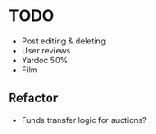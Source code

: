 # TODO
 - Post editing & deleting
 - User reviews
 - Yardoc 50%
 - Film

## Refactor
 - Funds transfer logic for auctions?
